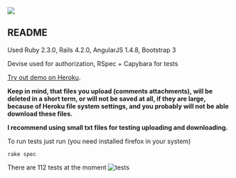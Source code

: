 [![](https://ci.solanolabs.com:443/maxmal/simple-todo/badges/branches/master?badge_token=11c2b817887f1c6350f95c1a542ddbee8230676f)](https://ci.solanolabs.com:443/maxmal/simple-todo/suites/452368)

## README

Used Ruby 2.3.0, Rails 4.2.0, AngularJS 1.4.8, Bootstrap 3

Devise used for authorization, RSpec + Capybara for tests

[Try out demo on Heroku](https://young-stream-5505.herokuapp.com/#/todo).

**Keep in mind, that files you upload (comments attachments), will be deleted in a short term, or will not be saved at all, if they are large, because of Heroku file system settings, and you probably will not be able download these files.**

**I recommend using small txt files for testing uploading and downloading.**

To run tests just run (you need installed firefox in your system)
```
rake spec
```
There are 112 tests at the moment
![tests](https://pp.vk.me/c628527/v628527426/bf9e/5pIQRQ82t9I.jpg)
